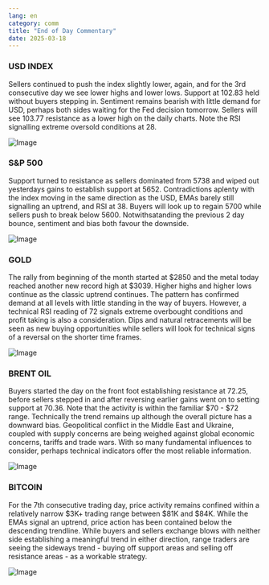 ```yaml
---
lang: en
category: comm
title: "End of Day Commentary"
date: 2025-03-18
---
```


### USD INDEX

Sellers continued to push the index slightly lower, again, and for the 3rd consecutive day we see lower highs and lower lows. Support at 102.83 held without buyers stepping in. Sentiment remains bearish with little demand for USD, perhaps both sides waiting for the Fed decision tomorrow. Sellers will see 103.77 resistance as a lower high on the daily charts. Note the RSI signalling extreme oversold conditions at 28. 

![Image](https://markleighedu.github.io/img/Mar-2025/18-Mar-2025/usdindex.jpg)

### S&P 500

Support turned to resistance as sellers dominated from 5738 and wiped out yesterdays gains to establish support at 5652. Contradictions aplenty with the index moving in the same direction as the USD, EMAs barely still signalling an uptrend, and RSI at 38. Buyers will look up to regain 5700 while sellers push to break below 5600. Notwithsatanding the previous 2 day bounce, sentiment and bias both favour the downside. 

![Image](https://markleighedu.github.io/img/Mar-2025/18-Mar-2025/sp500.jpg)

### GOLD

The rally from beginning of the month started at $2850 and the metal today reached another new record high at $3039. Higher highs and higher lows continue as the classic uptrend continues. The pattern has confirmed demand at all levels with little standing in the way of buyers. However, a technical RSI reading of 72 signals extreme overbought conditions and profit taking is also a consideration. Dips and natural retracements will be seen as new buying opportunities while sellers will look for technical signs of a reversal on the shorter time frames. 

![Image](https://markleighedu.github.io/img/Mar-2025/18-Mar-2025/gold.jpg)

### BRENT OIL

Buyers started the day on the front foot establishing resistance at 72.25, before sellers stepped in and after reversing earlier gains went on to setting support at 70.36. Note that the activity is within the familiar $70 - $72 range. Technically the trend remains up although the overall picture has a downward bias. Geopolitical conflict in the Middle East and Ukraine, coupled with supply concerns are being weighed against global economic concerns, tariffs and trade wars. With so many fundamental influences to consider, perhaps technical indicators offer the most reliable information.   

![Image](https://markleighedu.github.io/img/Mar-2025/18-Mar-2025/brentoil.jpg)

### BITCOIN

For the 7th consecutive trading day, price activity remains confined within a relatively narrow $3K+ trading range between $81K and $84K. While the EMAs signal an uptrend, price action has been contained below the descending trendline. While buyers and sellers exchange blows with neither side establishing a meaningful trend in either direction, range traders are seeing the sideways trend - buying off support areas and selling off resistance areas - as a workable strategy.

![Image](https://markleighedu.github.io/img/Mar-2025/18-Mar-2025/bitcoin.jpg)

